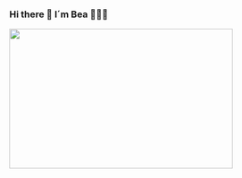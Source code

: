 
### Hi there 👋 I´m Bea 👱🏻‍♀️

<img src="https://user-images.githubusercontent.com/81681226/125254715-03010800-e2fb-11eb-808a-7cac751354c5.png" width= 400 height=250 />  













